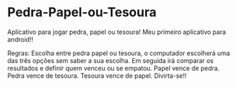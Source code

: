 # Pedra-Papel-ou-Tesoura
Aplicativo para jogar pedra, papel ou tesoura!
Meu primeiro aplicativo para android!!

Regras: Escolha entre pedra papel ou tesoura, o computador escolherá uma das três opções sem saber a sua escolha.
Em seguida irá comparar os resultados e definir quem venceu ou se empatou.
Papel vence de pedra. 
Pedra vence de tesoura.
Tesoura vence de papel.
Divirta-se!!
